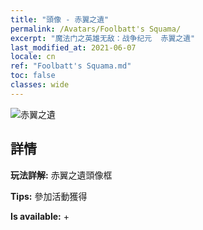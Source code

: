 ```yaml
---
title: "頭像 - 赤翼之遺"
permalink: /Avatars/Foolbatt's Squama/
excerpt: "魔法门之英雄无敌：战争纪元  赤翼之遺"
last_modified_at: 2021-06-07
locale: cn
ref: "Foolbatt's Squama.md"
toc: false
classes: wide
---
```

 ![赤翼之遺](/images/a/avatarFrame_83.png)

## 詳情

 **玩法詳解:** 赤翼之遺頭像框 

 **Tips:** 參加活動獲得 

 **Is available:**  + 


